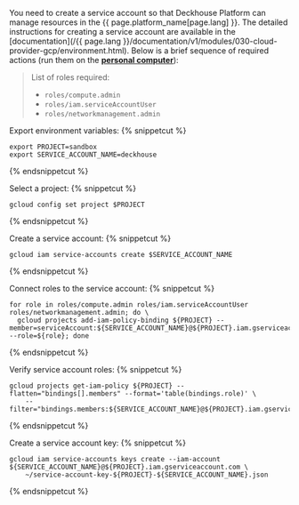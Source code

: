 You need to create a service account so that Deckhouse Platform can manage resources in the {{ page.platform_name[page.lang] }}. The detailed instructions for creating a service account are available in the [documentation](/{{ page.lang }}/documentation/v1/modules/030-cloud-provider-gcp/environment.html). Below is a brief sequence of required actions (run them on the **[personal computer](step2.html#installation-process)**):

> List of roles required:
> - `roles/compute.admin`
> - `roles/iam.serviceAccountUser`
> - `roles/networkmanagement.admin`

Export environment variables:
{% snippetcut %}
```shell
export PROJECT=sandbox
export SERVICE_ACCOUNT_NAME=deckhouse
```
{% endsnippetcut %}

Select a project:
{% snippetcut %}
```shell
gcloud config set project $PROJECT
```
{% endsnippetcut %}

Create a service account:
{% snippetcut %}
```shell
gcloud iam service-accounts create $SERVICE_ACCOUNT_NAME
```
{% endsnippetcut %}

Connect roles to the service account:
{% snippetcut %}
```shell
for role in roles/compute.admin roles/iam.serviceAccountUser roles/networkmanagement.admin; do \
  gcloud projects add-iam-policy-binding ${PROJECT} --member=serviceAccount:${SERVICE_ACCOUNT_NAME}@${PROJECT}.iam.gserviceaccount.com --role=${role}; done
```
{% endsnippetcut %}

Verify service account roles:
{% snippetcut %}
```shell
gcloud projects get-iam-policy ${PROJECT} --flatten="bindings[].members" --format='table(bindings.role)' \
    --filter="bindings.members:${SERVICE_ACCOUNT_NAME}@${PROJECT}.iam.gserviceaccount.com"
```
{% endsnippetcut %}

Create a service account key:
{% snippetcut %}
```shell
gcloud iam service-accounts keys create --iam-account ${SERVICE_ACCOUNT_NAME}@${PROJECT}.iam.gserviceaccount.com \
    ~/service-account-key-${PROJECT}-${SERVICE_ACCOUNT_NAME}.json
```
{% endsnippetcut %}
